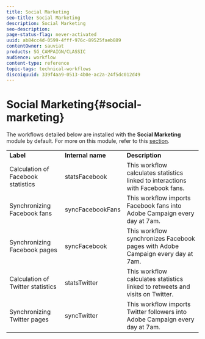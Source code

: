 ```yaml
---
title: Social Marketing
seo-title: Social Marketing
description: Social Marketing
seo-description: 
page-status-flag: never-activated
uuid: ab84cc4d-0599-4fff-976c-89525faeb889
contentOwner: sauviat
products: SG_CAMPAIGN/CLASSIC
audience: workflow
content-type: reference
topic-tags: technical-workflows
discoiquuid: 339f4aa9-0513-4b0e-ac2a-24f5dc012d49
---
```


# Social Marketing{#social-marketing}

The workflows detailed below are installed with the **Social Marketing** module by default. For more on this module, refer to this [section](../../social/using/starting-workflows.md).

<table> 
 <tbody> 
  <tr> 
   <td> <strong>Label</strong><br /> </td> 
   <td> <strong>Internal name</strong><br /> </td> 
   <td> <strong>Description</strong><br /> </td> 
  </tr> 
  <tr> 
   <td> <span class="uicontrol">Calculation of Facebook statistics</span> <br /> </td> 
   <td> <span class="uicontrol">statsFacebook</span> <br /> </td> 
   <td> This workflow calculates statistics linked to interactions with Facebook fans.<br /> </td> 
  </tr> 
  <tr> 
   <td> <span class="uicontrol">Synchronizing Facebook fans</span> <br /> </td> 
   <td> <span class="uicontrol">syncFacebookFans</span> <br /> </td> 
   <td> This workflow imports Facebook fans into Adobe Campaign every day at 7am.<br /> </td> 
  </tr> 
  <tr> 
   <td> <span class="uicontrol">Synchronizing Facebook pages</span> <br /> </td> 
   <td> <span class="uicontrol">syncFacebook</span> <br /> </td> 
   <td> This workflow synchronizes Facebook pages with Adobe Campaign every day at 7am.<br /> </td> 
  </tr> 
  <tr> 
   <td> <span class="uicontrol">Calculation of Twitter statistics</span> <br /> </td> 
   <td> <span class="uicontrol">statsTwitter</span> <br /> </td> 
   <td> This workflow calculates statistics linked to retweets and visits on Twitter.<br /> </td> 
  </tr> 
  <tr> 
   <td> <span class="uicontrol">Synchronizing Twitter pages</span> <br /> </td> 
   <td> <span class="uicontrol">syncTwitter</span> <br /> </td> 
   <td> This workflow imports Twitter followers into Adobe Campaign every day at 7am.<br /> </td> 
  </tr> 
 </tbody> 
</table>

